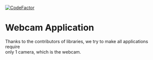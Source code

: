 [![CodeFactor](https://www.codefactor.io/repository/github/lai-yt/webcam-applications/badge)](https://www.codefactor.io/repository/github/lai-yt/webcam-applications)

# Webcam Application

Thanks to the contributors of libraries, we try to make all applications require \
only 1 camera, which is the webcam.
